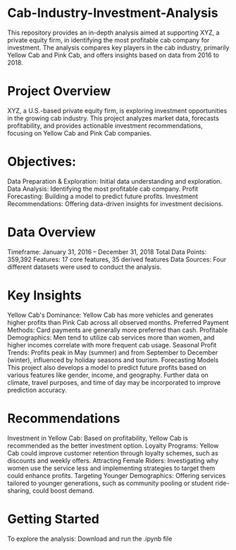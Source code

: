 # Cab-Industry-Investment-Analysis
This repository provides an in-depth analysis aimed at supporting XYZ, a private equity firm, in identifying the most profitable cab company for investment. The analysis compares key players in the cab industry, primarily Yellow Cab and Pink Cab, and offers insights based on data from 2016 to 2018.

# Project Overview
XYZ, a U.S.-based private equity firm, is exploring investment opportunities in the growing cab industry. This project analyzes market data, forecasts profitability, and provides actionable investment recommendations, focusing on Yellow Cab and Pink Cab companies.

# Objectives:
Data Preparation & Exploration: Initial data understanding and exploration.
Data Analysis: Identifying the most profitable cab company.
Profit Forecasting: Building a model to predict future profits.
Investment Recommendations: Offering data-driven insights for investment decisions.

# Data Overview
Timeframe: January 31, 2016 – December 31, 2018
Total Data Points: 359,392
Features: 17 core features, 35 derived features
Data Sources: Four different datasets were used to conduct the analysis.

# Key Insights
Yellow Cab's Dominance: Yellow Cab has more vehicles and generates higher profits than Pink Cab across all observed months.
Preferred Payment Methods: Card payments are generally more preferred than cash.
Profitable Demographics: Men tend to utilize cab services more than women, and higher incomes correlate with more frequent cab usage.
Seasonal Profit Trends: Profits peak in May (summer) and from September to December (winter), influenced by holiday seasons and tourism.
Forecasting Models
This project also develops a model to predict future profits based on various features like gender, income, and geography. Further data on climate, travel purposes, and time of day may be incorporated to improve prediction accuracy.

# Recommendations
Investment in Yellow Cab: Based on profitability, Yellow Cab is recommended as the better investment option.
Loyalty Programs: Yellow Cab could improve customer retention through loyalty schemes, such as discounts and weekly offers.
Attracting Female Riders: Investigating why women use the service less and implementing strategies to target them could enhance profits.
Targeting Younger Demographics: Offering services tailored to younger generations, such as community pooling or student ride-sharing, could boost demand.

# Getting Started
To explore the analysis: Download and run the .ipynb file
